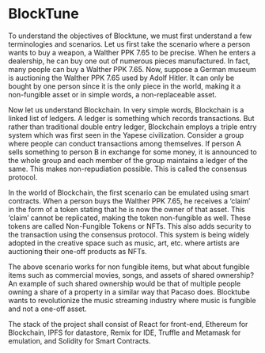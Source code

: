 # BlockTune
To understand the objectives of Blocktune, we must first understand a few terminologies and scenarios. Let us first take the scenario where a person wants to buy a weapon, a Walther PPK 7.65 to be precise. When he enters a dealership, he can buy one out of numerous pieces manufactured. In fact, many people can buy a Walther PPK 7.65. Now, suppose a German museum is auctioning the Walther PPK 7.65 used by Adolf Hitler. It can only be bought by one person since it is the only piece in the world, making it a non-fungible asset or in simple words, a non-replaceable asset.

Now let us understand Blockchain. In very simple words, Blockchain is a linked list of ledgers. A ledger is something which records transactions. But rather than traditional double entry ledger, Blockchain employs a triple entry system which was first seen in the Yapese civilization. Consider a group where people can conduct transactions among themselves. If person A sells something to person B in exchange for some money, it is announced to the whole group and each member of the group maintains a ledger of the same. This makes non-repudiation possible. This is called the consensus protocol.

In the world of Blockchain, the first scenario can be emulated using smart contracts. When a person buys the Walther PPK 7.65, he receives a ‘claim’ in the form of a token stating that he is now the owner of that asset. This ‘claim’ cannot be replicated, making the token non-fungible as well. These tokens are called Non-Fungible Tokens or NFTs. This also adds security to the transaction using the consensus protocol. This system is being widely adopted in the creative space such as music, art, etc. where artists are auctioning their one-off products as NFTs.

The above scenario works for non fungible items, but what about fungible items such as commercial movies, songs, and assets of shared ownership? An example of such shared ownership would be that of multiple people owning a share of a property in a similar way that Pacaso does. Blocktube wants to revolutionize the music streaming industry where music is fungible and not a one-off asset.

The stack of the project shall consist of React for front-end, Ethereum for Blockchain, IPFS for datastore, Remix for IDE, Truffle and Metamask for emulation, and Solidity for Smart Contracts.


